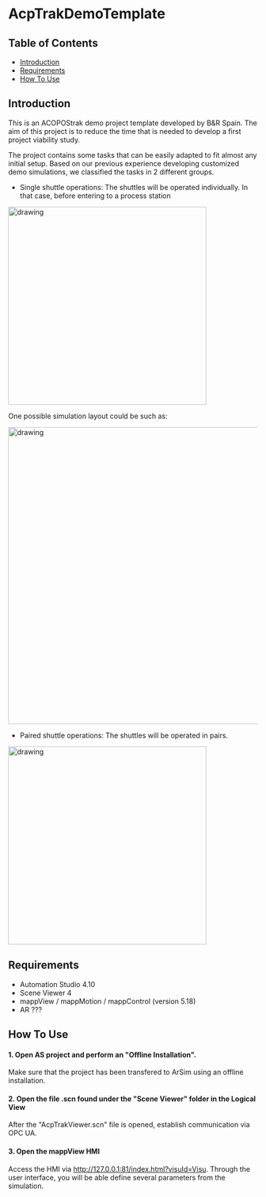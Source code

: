 # AcpTrakDemoTemplate

## Table of Contents
* [Introduction](#Introduction)
* [Requirements](#Requirements)
* [How To Use](#How-To-Use)

<a name="Introduction"></a>
## Introduction
This is an ACOPOStrak demo project template developed by B&R Spain. The aim of this project is to reduce the time that is needed to develop a first project viability study.

The project contains some tasks that can be easily adapted to fit almost any initial setup. Based on our previous experience developing customized demo simulations, we classified the tasks in 2 different groups.

* Single shuttle operations: The shuttles will be operated individually. In that case, before entering to a process station 

<img src="https://user-images.githubusercontent.com/75721256/164710478-90081425-3dea-41ff-a0dc-0b312ed409bd.png" alt="drawing" style="width:400px;"/>

One possible simulation layout could be such as:

<img src="https://user-images.githubusercontent.com/75721256/164711783-5117ac20-48ff-4183-9751-b03c63cefb92.png" alt="drawing" style="width:600px;"/>

* Paired shuttle operations: The shuttles will be operated in pairs.
<img src="https://user-images.githubusercontent.com/75721256/164710939-2ef5bcee-3773-4fad-a3a8-ca6a161ec132.png" alt="drawing" style="width:400px;"/>


<a name="Requirements"></a>
## Requirements
* Automation Studio 4.10
* Scene Viewer 4
* mappView / mappMotion / mappControl (version 5.18)
* AR ???

<a name="How-To-Use"></a>
## How To Use

#### 1. Open AS project and perform an "Offline Installation".
Make sure that the project has been transfered to ArSim using an offline installation.

#### 2. Open the file .scn found under the "Scene Viewer" folder in the Logical View
After the "AcpTrakViewer.scn" file is opened, establish communication via OPC UA.

#### 3. Open the mappView HMI
Access the HMI via http://127.0.0.1:81/index.html?visuId=Visu. Through the user interface, you will be able define several parameters from the simulation.

